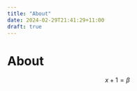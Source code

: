 ```yaml
---
title: "About"
date: 2024-02-29T21:41:29+11:00
draft: true
---
```



# About 


$$
x + 1 = \beta
$$
